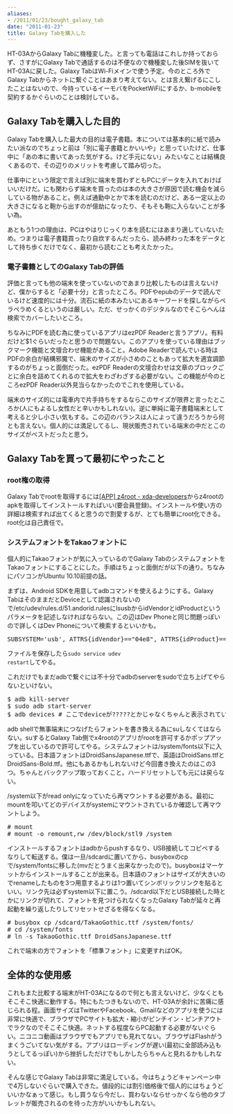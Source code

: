 ```yaml
---
aliases:
- /2011/01/23/bought_galaxy_tab
date: "2011-01-23"
title: Galaxy Tabを購入した
---
```

HT-03AからGalaxy Tabに機種変した。と言っても電話はこれしか持っておらず、さすがにGalaxy Tabで通話するのは不便なので機種変した後SIMを抜いてHT-03Aに戻した。Galaxy TabはWi-Fiメインで使う予定。今のところ外でGalaxy Tabからネットに繋ぐことはあまり考えてない。とは言え繋げるにこしたことはないので、今持っているイーモバをPocketWiFiにするか、b-mobileを契約するかぐらいのことは検討している。

<h2>Galaxy Tabを購入した目的</h2>
Galaxy Tabを購入した最大の目的は電子書籍。本については基本的に紙で読みたい派なのでちょっと前は「別に電子書籍とかいいや」と思っていたけど、仕事中に「あの本に書いてあった気がする。けど手元にない」みたいなことは結構良くあるので、その辺りのメリットを考慮して踏み切った。

仕事中にという限定で言えば別に端末を買わずともPCにデータを入れておけばいいだけだ。にも関わらず端末を買ったのは本の大きさが原因で読む機会を減らしている物があること。例えば通勤中とかで本を読むのだけど、ある一定以上の大きさになると鞄から出すのが億劫になったり、そもそも鞄に入らないことが多い為。

あともう1つの理由は、PCはやはりじっくり本を読むにはあまり適していないため。つまりは電子書籍買ったり自炊するんだったら、読み終わった本をデータとして持ち歩くだけでなく、最初から読むことも考えたかった。

<h3>電子書籍としてのGalaxy Tabの評価</h3>
評価と言っても他の端末を使っていないのであまり比較したものは言えないけど、僕からすると「必要十分」と言ったところ。PDFやepubのデータで読んでいるけど速度的には十分。流石に紙の本みたいにあるキーワードを探しながらペラペラめくるというのは厳しい。ただ、せっかくのデジタルなのでそこらへんは検索でカバーしたいところ。

ちなみにPDFを読む為に使っているアプリはezPDF Readerと言うアプリ。有料だけど$1ぐらいだったと思うので問題ない。このアプリを使っている理由はブックマーク機能と文壇合わせ機能があること。Adobe Readerで読んでいる時はPDFの余白が結構邪魔で、端末のサイズが小さめのこともあって拡大を適宜調節するのがちょっと面倒だった。ezPDF Readerの文壇合わせは文章のブロックごとに余白を詰めてくれるので拡大をわざわざする必要がない。この機能が今のところezPDF Reader以外見当らなかったのでこれを使用している。

端末のサイズ的には電車内で片手持ちをするならこのサイズが限界と言ったところか(人にもよるし女性だと辛いかもしれない)。逆に単純に電子書籍端末として考えると少し小さい気もする。この辺のバランスは人によって違うだろうから何とも言えない。個人的には満足してるし、現状販売されている端末の中だとこのサイズがベストだったと思う。

<h2>Galaxy Tabを買って最初にやったこと</h2>
<h3>root権の取得</h3>
Galaxy Tabでrootを取得するには<a href="http://forum.xda-developers.com/showthread.php?t=833953">[APP] z4root - xda-developers</a>からz4rootのapkを取得してインストールすればいい(要会員登録)。インストールや使い方の詳細は検索すれば出てくると思うので割愛するが、とても簡単にroot化できる。root化は自己責任で。

<h3>システムフォントをTakaoフォントに</h3>
個人的にTakaoフォントが気に入っているのでGalaxy TabのシステムフォントをTakaoフォントにすることにした。手順はちょっと面倒だが以下の通り。ちなみにパソコンがUbuntu 10.10前提の話。

まずは、Android SDKを用意してadbコマンドを使えるようにする。Galaxy TabはそのままだとDeviceとして認識されないので/etc/udev/rules.d/51.andorid.rulesにlsusbからidVendorとidProductというパラメータを記述しなければならない。この辺はDev Phoneと同じ問題っぽいので詳しくはDev Phoneについて検索するといいかも。

<pre>SUBSYSTEM='usb', ATTRS{idVendor}=="04e8", ATTRS{idProduct}=="681c", MODE=="0666"</pre>

ファイルを保存したら<code>sudo service udev restart</code>してやる。

これだけでもまだadbで繋ぐには不十分でadbのserverをsudoで立ち上げてやらないといけない。

<pre>
$ adb kill-server
$ sudo adb start-server
$ adb devices # ここでdeviceが?????とかじゃなくちゃんと表示されていればOK
</pre>

adb shellで無事端末につなげたらフォントを書き換える為にsuしなくてはならない。suするとGalaxy Tab側でx4rootのアプリがrootを許可するかポップアップを出しているので許可してやる。システムフォントは/system/fonts以下に入っている。日本語フォントはDroidSansJapanese.ttfで、英語はDroidSans.ttfとDroidSans-Bold.ttf。他にもあるかもしれないけど今回書き換えたのはこの3つ。ちゃんとバックアップ取っておくこと。ハードリセットしても元には戻らない。

/system以下がread onlyになっていたら再マウントする必要がある。最初にmountを叩いてどのデバイスがsystemにマウントされているか確認して再マウントしよう。

<pre>
# mount
# mount -o remount,rw /dev/block/stl9 /system
</pre>

インストールするフォントはadbからpushするなり、USB接続してコピペするなりして転送する。僕は一旦/sdcardに置いてから、busyboxのcpで/system/fontsに移した(mvだとうまく出来なかったので)。busyboxはマーケットからインストールすることが出来る。日本語のフォントはサイズが大きいのでrenameしたものを3つ用意するよりは1つ置いてシンボリックリンクを貼るといい。リンク先は必ずsystem以下に置こう。/sdcard以下だとUSB接続した時とかにリンクが切れて、フォントを見つけられなくなったGalaxy Tabが延々と再起動を繰り返したりしてリセットせざるを得なくなる。

<pre>
# busybox cp /sdcard/TakaoGothic.ttf /system/fonts/
# cd /system/fonts
# ln -s TakaoGothic.ttf DroidSansJapanese.ttf
</pre>

これで端末の方でフォントを「標準フォント」に変更すればOK。

<h2>全体的な使用感</h2>
これもまた比較する端末がHT-03Aになるので何とも言えないけど、少なくともそこそこ快適に動作する。特にもたつきもないので、HT-03Aが余計に苦痛に感じられる程。画面サイズはTwitterやFacebook、Gmailなどのアプリを使うには非常に快適で、ブラウザでPCサイトも拡大・縮小がピンチイン・ピンチアウトでラクなのでそこそこ快適。ネットする程度ならPC起動する必要がないぐらい。ニコニコ動画はブラウザでもアプリでも見れてない。ブラウザはFlashがうまくうごいてない気がする。アプリはローディングが遅い(最初に全部読み込もうとしてるっぽい)から挫折しただけでもしかしたらちゃんと見れるかもしれない。

そんな感じでGalaxy Tabは非常に満足している。今はちょうどキャンペーン中で4万しないぐらいで購入できた。値段的には割引価格後で個人的にはちょうどいいかなぁって感じ。もし買うなら今だし、買わないならせっかくなら他のタブレットが販売されるのを待った方がいいかもしれない。